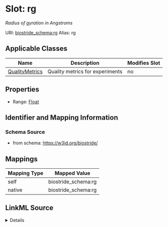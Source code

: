 

# Slot: rg 


_Radius of gyration in Angstroms_





URI: [biostride_schema:rg](https://w3id.org/biostride/schema/rg)
Alias: rg

<!-- no inheritance hierarchy -->





## Applicable Classes

| Name | Description | Modifies Slot |
| --- | --- | --- |
| [QualityMetrics](QualityMetrics.md) | Quality metrics for experiments |  no  |






## Properties

* Range: [Float](Float.md)




## Identifier and Mapping Information






### Schema Source


* from schema: https://w3id.org/biostride/




## Mappings

| Mapping Type | Mapped Value |
| ---  | ---  |
| self | biostride_schema:rg |
| native | biostride_schema:rg |




## LinkML Source

<details>
```yaml
name: rg
description: Radius of gyration in Angstroms
from_schema: https://w3id.org/biostride/
rank: 1000
alias: rg
owner: QualityMetrics
domain_of:
- QualityMetrics
range: float

```
</details>
